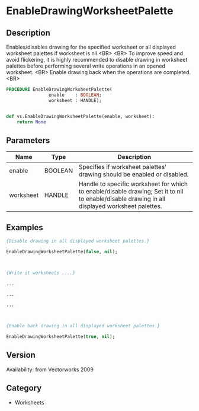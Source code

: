 # EnableDrawingWorksheetPalette

## Description
Enables/disables drawing for the specified worksheet or all displayed worksheet palettes if worksheet is nil.&lt;BR&gt;
&lt;BR&gt;
To improve speed and avoid flickering, it is highly recommended to disable drawing in worksheet palettes before performing several write operations in an opened worksheet. &lt;BR&gt;
Enable drawing back when the operations are completed. &lt;BR&gt;


```pascal
PROCEDURE EnableDrawingWorksheetPalette(
				enable    : BOOLEAN;
				worksheet : HANDLE);
```

```python

def vs.EnableDrawingWorksheetPalette(enable, worksheet):
    return None
```

## Parameters
|Name|Type|Description|
|---|---|---|
|enable|BOOLEAN|Specifies if worksheet palettes' drawing  should be enabled or disabled.|
|worksheet|HANDLE|Handle to specific worksheet for which to enable/disable drawing;  Set it to nil to enable/disable drawing in all displayed worksheet palettes.|

## Examples
```pascal
{Disable drawing in all displayed worksheet palettes.}

EnableDrawingWorksheetPalette(false, nil);



{Write it worksheets ....}

...

...

...



{Enable back drawing in all displayed worksheet palettes.}

EnableDrawingWorksheetPalette(true, nil);
```

## Version
Availability: from Vectorworks 2009
## Category
* Worksheets

